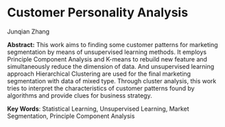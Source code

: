 # Customer Personality Analysis


Junqian Zhang

**Abstract:**
This work aims to finding some customer patterns for marketing segmentation by means of unsupervised learning methods. It employs Principle Component Analysis and K-means to rebuild new feature and simultaneously reduce the dimension of data. And unsupervised learning approach Hierarchical Clustering are used for the final marketing segmentation with data of mixed type. Through cluster analysis, this work tries to interpret the characteristics of customer patterns found by algorithms and provide clues for business strategy. 

**Key Words**:
Statistical Learning, Unsupervised Learning, Market Segmentation, Principle Component Analysis
